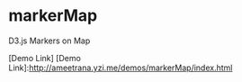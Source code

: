 markerMap
=========

D3.js Markers on Map

[Demo Link]
[Demo Link]:http://ameetrana.yzi.me/demos/markerMap/index.html


